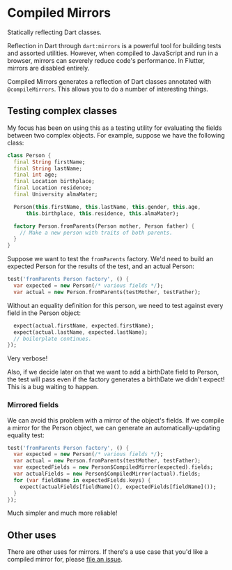 # Compiled Mirrors

Statically reflecting Dart classes.

Reflection in Dart through `dart:mirrors` is a powerful tool for building tests
and assorted utilities. However, when compiled to JavaScript and run in a
browser, mirrors can severely reduce code's performance. In Flutter, mirrors
are disabled entirely.

Compiled Mirrors generates a reflection of Dart classes annotated with
`@compileMirrors`. This allows you to do a number of interesting things.

## Testing complex classes
My focus has been on using this as a testing utility for evaluating the fields
between two complex objects. For example, suppose we have the following class:

```dart
class Person {
  final String firstName;
  final String lastName;
  final int age;
  final Location birthplace;
  final Location residence;
  final University almaMater;

  Person(this.firstName, this.lastName, this.gender, this.age,
      this.birthplace, this.residence, this.almaMater);

  factory Person.fromParents(Person mother, Person father) {
    // Make a new person with traits of both parents.
  }
}
```

Suppose we want to test the `fromParents` factory. We'd need to build an
expected Person for the results of the test, and an actual Person:

```dart
test('fromParents Person factory', () {
  var expected = new Person(/* various fields */);
  var actual = new Person.fromParents(testMother, testFather);
```

Without an equality definition for this person, we need to test against every
field in the Person object:
```dart
  expect(actual.firstName, expected.firstName);
  expect(actual.lastName, expected.lastName);
  // boilerplate continues.
});
```
Very verbose!

Also, if we decide later on that we want to add a birthDate field to Person,
the test will pass even if the factory generates a birthDate we didn't expect!
This is a bug waiting to happen.

### Mirrored fields
We can avoid this problem with a mirror of the object's fields. If we compile a
mirror for the Person object, we can generate an automatically-updating
equality test:

```dart
test('fromParents Person factory', () {
  var expected = new Person(/* various fields */);
  var actual = new Person.fromParents(testMother, testFather);
  var expectedFields = new Person$CompiledMirror(expected).fields;
  var actualFields = new Person$CompiledMirror(actual).fields;
  for (var fieldName in expectedFields.keys) {
    expect(actualFields[fieldName](), expectedFields[fieldName]());
  }
});
```

Much simpler and much more reliable!

## Other uses
There are other uses for mirrors. If there's a use case that you'd like a
compiled mirror for, please
[file an issue](https://github.com/DaveShuckerow/compiled-mirrors/issues/).

